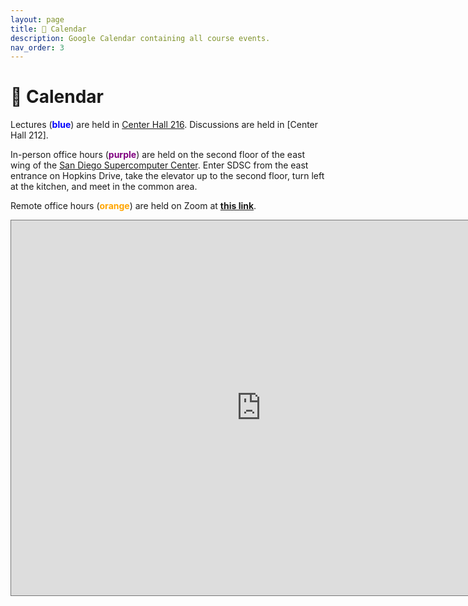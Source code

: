 ```yaml
---
layout: page
title: 📆 Calendar
description: Google Calendar containing all course events.
nav_order: 3
---
```


# 📆 Calendar


Lectures (<span style="color:blue"><b>blue</b></span>) are held in [Center Hall 216](https://www.google.com/maps/place/Center+Hall/@32.8767436,-117.2368927,17z/data=!4m12!1m5!3m4!2zMzLCsDUyJzQ4LjQiTiAxMTfCsDE0JzMxLjIiVw!8m2!3d32.8801111!4d-117.242!3m5!1s0x80dc06c43a8ab30b:0xd7aa5719af666fb!8m2!3d32.8775468!4d-117.2374084!16s%2Fg%2F1q6jj7xsd?entry=ttu). Discussions are held in [Center Hall 212].

In-person office hours (<span style="color:purple"><b>purple</b></span>) are
held on the second floor of the east wing of the [San Diego Supercomputer Center](https://g.page/SDSC_UCSanDiego?share). Enter SDSC from the east
entrance on Hopkins Drive, take the elevator up to the second floor, turn left
at the kitchen, and meet in the common area.

Remote office hours (<span style="color:orange"><b>orange</b></span>) are held on Zoom at [**this link**](https://ucsd.zoom.us/j/93267432269).


<iframe src="https://calendar.google.com/calendar/embed?height=600&wkst=1&bgcolor=%23ffffff&ctz=America%2FLos_Angeles&title=DSC80-SP23&mode=WEEK&src=Y19jOTEwYzkwMzY4ODE3ZGVkMTcxYmViZjU3OTBhYWM2ZDgzNzU5MWM5Yjg2ZDMxM2M0YjNlODQwNzhkMzVhMTEwQGdyb3VwLmNhbGVuZGFyLmdvb2dsZS5jb20&src=Y18zY2EzZTZkZWVjM2FlNjQ0ZmVkZDkzNzFhYTgwODdjZjcxZmNhZDY0OTI3NjY4NjBiZDk2NDZkYWNjMzcyZmZiQGdyb3VwLmNhbGVuZGFyLmdvb2dsZS5jb20&src=Y182ZDVlYTY2NjhiMTc5ZDhjOTFkYWQyNzg2MTA3NTEyMDVmNzZmZTk2M2E4Y2RjMjBkY2ExODc0MjY2NTE3ZTc4QGdyb3VwLmNhbGVuZGFyLmdvb2dsZS5jb20&color=%234285F4&color=%238E24AA&color=%23F4511E" style="border:solid 1px #777" width="800" height="600" frameborder="0" scrolling="no"></iframe>
